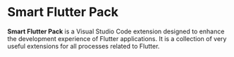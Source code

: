 # **Smart Flutter Pack**

**Smart Flutter Pack** is a Visual Studio Code extension designed to enhance the development experience of Flutter applications. It is a collection of very useful extensions for all processes related to Flutter.
